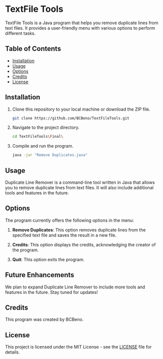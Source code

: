 
# TextFile Tools

TextFile Tools is a Java program that helps you remove duplicate lines from text files. It provides a user-friendly menu with various options to perform different tasks.

## Table of Contents
- [Installation](#installation)
- [Usage](#usage)
- [Options](#options)
- [Credits](#credits)
- [License](#license)

## Installation

1. Clone this repository to your local machine or download the ZIP file.

   ```sh
   git clone https://github.com/BCBeno/TextFileTools.git
   ```

2. Navigate to the project directory.

   ```sh
   cd TextFileTools\Final\
   ```

3. Compile and run the program.

   ```sh
   java -jar "Remove Duplicates.java"
   ```

## Usage

Duplicate Line Remover is a command-line tool written in Java that allows you to remove duplicate lines from text files. It will also include additional tools and features in the future.

## Options

The program currently offers the following options in the menu:

1. **Remove Duplicates**: This option removes duplicate lines from the specified text file and saves the result in a new file.

2. **Credits**: This option displays the credits, acknowledging the creator of the program.

3. **Quit**: This option exits the program.

## Future Enhancements

We plan to expand Duplicate Line Remover to include more tools and features in the future. Stay tuned for updates!

## Credits

This program was created by BCBeno.

## License

This project is licensed under the MIT License - see the [LICENSE](https://github.com/BCBeno/TextFileTools/blob/main/LICENSE) file for details.

